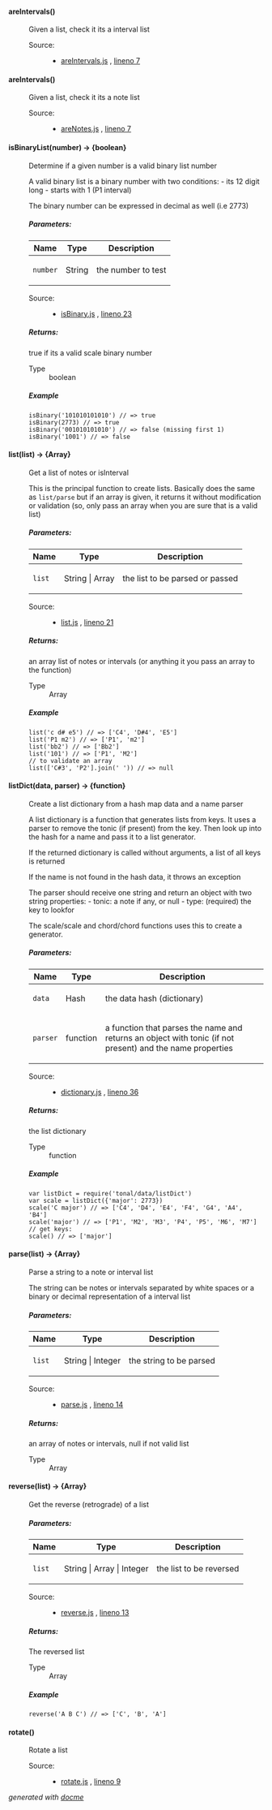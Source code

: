 <!-- START docme generated API please keep comment here to allow auto update -->
<!-- DON'T EDIT THIS SECTION, INSTEAD RE-RUN docme TO UPDATE -->

<div>
<div class="jsdoc-githubify">
<section>
<article>
<div class="container-overview">
<dl class="details">
</dl>
</div>
<dl>
<dt>
<h4 class="name" id="areIntervals"><span class="type-signature"></span>areIntervals<span class="signature">()</span><span class="type-signature"></span></h4>
</dt>
<dd>
<div class="description">
<p>Given a list, check it its a interval list</p>
</div>
<dl class="details">
<dt class="tag-source">Source:</dt>
<dd class="tag-source"><ul class="dummy">
<li>
<a href="https://github.com/danigb/tonal/blob/master/areIntervals.js">areIntervals.js</a>
<span>, </span>
<a href="https://github.com/danigb/tonal/blob/master/areIntervals.js#L7">lineno 7</a>
</li>
</ul></dd>
</dl>
</dd>
<dt>
<h4 class="name" id="areIntervals"><span class="type-signature"></span>areIntervals<span class="signature">()</span><span class="type-signature"></span></h4>
</dt>
<dd>
<div class="description">
<p>Given a list, check it its a note list</p>
</div>
<dl class="details">
<dt class="tag-source">Source:</dt>
<dd class="tag-source"><ul class="dummy">
<li>
<a href="https://github.com/danigb/tonal/blob/master/areNotes.js">areNotes.js</a>
<span>, </span>
<a href="https://github.com/danigb/tonal/blob/master/areNotes.js#L7">lineno 7</a>
</li>
</ul></dd>
</dl>
</dd>
<dt>
<h4 class="name" id="isBinaryList"><span class="type-signature"></span>isBinaryList<span class="signature">(number)</span><span class="type-signature"> &rarr; {boolean}</span></h4>
</dt>
<dd>
<div class="description">
<p>Determine if a given number is a valid binary list number</p>
<p>A valid binary list is a binary number with two conditions:
- its 12 digit long
- starts with 1 (P1 interval)</p>
<p>The binary number can be expressed in decimal as well (i.e 2773)</p>
</div>
<h5>Parameters:</h5>
<table class="params">
<thead>
<tr>
<th>Name</th>
<th>Type</th>
<th class="last">Description</th>
</tr>
</thead>
<tbody>
<tr>
<td class="name"><code>number</code></td>
<td class="type">
<span class="param-type">String</span>
</td>
<td class="description last"><p>the number to test</p></td>
</tr>
</tbody>
</table>
<dl class="details">
<dt class="tag-source">Source:</dt>
<dd class="tag-source"><ul class="dummy">
<li>
<a href="https://github.com/danigb/tonal/blob/master/isBinary.js">isBinary.js</a>
<span>, </span>
<a href="https://github.com/danigb/tonal/blob/master/isBinary.js#L23">lineno 23</a>
</li>
</ul></dd>
</dl>
<h5>Returns:</h5>
<div class="param-desc">
<p>true if its a valid scale binary number</p>
</div>
<dl>
<dt>
Type
</dt>
<dd>
<span class="param-type">boolean</span>
</dd>
</dl>
<h5>Example</h5>
<pre class="prettyprint"><code>isBinary('101010101010') // => true
isBinary(2773) // => true
isBinary('001010101010') // => false (missing first 1)
isBinary('1001') // => false</code></pre>
</dd>
<dt>
<h4 class="name" id="list"><span class="type-signature"></span>list<span class="signature">(list)</span><span class="type-signature"> &rarr; {Array}</span></h4>
</dt>
<dd>
<div class="description">
<p>Get a list of notes or isInterval</p>
<p>This is the principal function to create lists. Basically does the same as
<code>list/parse</code> but if an array is given, it returns it without modification
or validation (so, only pass an array when you are sure that is a valid list)</p>
</div>
<h5>Parameters:</h5>
<table class="params">
<thead>
<tr>
<th>Name</th>
<th>Type</th>
<th class="last">Description</th>
</tr>
</thead>
<tbody>
<tr>
<td class="name"><code>list</code></td>
<td class="type">
<span class="param-type">String</span>
|
<span class="param-type">Array</span>
</td>
<td class="description last"><p>the list to be parsed or passed</p></td>
</tr>
</tbody>
</table>
<dl class="details">
<dt class="tag-source">Source:</dt>
<dd class="tag-source"><ul class="dummy">
<li>
<a href="https://github.com/danigb/tonal/blob/master/list.js">list.js</a>
<span>, </span>
<a href="https://github.com/danigb/tonal/blob/master/list.js#L21">lineno 21</a>
</li>
</ul></dd>
</dl>
<h5>Returns:</h5>
<div class="param-desc">
<p>an array list of notes or intervals (or anything it you pass
an array to the function)</p>
</div>
<dl>
<dt>
Type
</dt>
<dd>
<span class="param-type">Array</span>
</dd>
</dl>
<h5>Example</h5>
<pre class="prettyprint"><code>list('c d# e5') // => ['C4', 'D#4', 'E5']
list('P1 m2') // => ['P1', 'm2']
list('bb2') // => ['Bb2']
list('101') // => ['P1', 'M2']
// to validate an array
list(['C#3', 'P2'].join(' ')) // => null</code></pre>
</dd>
<dt>
<h4 class="name" id="listDict"><span class="type-signature"></span>listDict<span class="signature">(data, parser)</span><span class="type-signature"> &rarr; {function}</span></h4>
</dt>
<dd>
<div class="description">
<p>Create a list dictionary from a hash map data and a name parser</p>
<p>A list dictionary is a function that generates lists from keys. It uses
a parser to remove the tonic (if present) from the key. Then look up
into the hash for a name and pass it to a list generator.</p>
<p>If the returned dictionary is called without arguments, a list of all keys
is returned</p>
<p>If the name is not found in the hash data, it throws an exception</p>
<p>The parser should receive one string and return an object with two string
properties:
- tonic: a note if any, or null
- type: (required) the key to lookfor</p>
<p>The scale/scale and chord/chord functions uses this to create a generator.</p>
</div>
<h5>Parameters:</h5>
<table class="params">
<thead>
<tr>
<th>Name</th>
<th>Type</th>
<th class="last">Description</th>
</tr>
</thead>
<tbody>
<tr>
<td class="name"><code>data</code></td>
<td class="type">
<span class="param-type">Hash</span>
</td>
<td class="description last"><p>the data hash (dictionary)</p></td>
</tr>
<tr>
<td class="name"><code>parser</code></td>
<td class="type">
<span class="param-type">function</span>
</td>
<td class="description last"><p>a function that parses the name and returns
an object with tonic (if not present) and the name properties</p></td>
</tr>
</tbody>
</table>
<dl class="details">
<dt class="tag-source">Source:</dt>
<dd class="tag-source"><ul class="dummy">
<li>
<a href="https://github.com/danigb/tonal/blob/master/dictionary.js">dictionary.js</a>
<span>, </span>
<a href="https://github.com/danigb/tonal/blob/master/dictionary.js#L36">lineno 36</a>
</li>
</ul></dd>
</dl>
<h5>Returns:</h5>
<div class="param-desc">
<p>the list dictionary</p>
</div>
<dl>
<dt>
Type
</dt>
<dd>
<span class="param-type">function</span>
</dd>
</dl>
<h5>Example</h5>
<pre class="prettyprint"><code>var listDict = require('tonal/data/listDict')
var scale = listDict({'major': 2773})
scale('C major') // => ['C4', 'D4', 'E4', 'F4', 'G4', 'A4', 'B4']
scale('major') // => ['P1', 'M2', 'M3', 'P4', 'P5', 'M6', 'M7']
// get keys:
scale() // => ['major']</code></pre>
</dd>
<dt>
<h4 class="name" id="parse"><span class="type-signature"></span>parse<span class="signature">(list)</span><span class="type-signature"> &rarr; {Array}</span></h4>
</dt>
<dd>
<div class="description">
<p>Parse a string to a note or interval list</p>
<p>The string can be notes or intervals separated by white spaces or a binary
or decimal representation of a interval list</p>
</div>
<h5>Parameters:</h5>
<table class="params">
<thead>
<tr>
<th>Name</th>
<th>Type</th>
<th class="last">Description</th>
</tr>
</thead>
<tbody>
<tr>
<td class="name"><code>list</code></td>
<td class="type">
<span class="param-type">String</span>
|
<span class="param-type">Integer</span>
</td>
<td class="description last"><p>the string to be parsed</p></td>
</tr>
</tbody>
</table>
<dl class="details">
<dt class="tag-source">Source:</dt>
<dd class="tag-source"><ul class="dummy">
<li>
<a href="https://github.com/danigb/tonal/blob/master/parse.js">parse.js</a>
<span>, </span>
<a href="https://github.com/danigb/tonal/blob/master/parse.js#L14">lineno 14</a>
</li>
</ul></dd>
</dl>
<h5>Returns:</h5>
<div class="param-desc">
<p>an array of notes or intervals, null if not valid list</p>
</div>
<dl>
<dt>
Type
</dt>
<dd>
<span class="param-type">Array</span>
</dd>
</dl>
</dd>
<dt>
<h4 class="name" id="reverse"><span class="type-signature"></span>reverse<span class="signature">(list)</span><span class="type-signature"> &rarr; {Array}</span></h4>
</dt>
<dd>
<div class="description">
<p>Get the reverse (retrograde) of a list</p>
</div>
<h5>Parameters:</h5>
<table class="params">
<thead>
<tr>
<th>Name</th>
<th>Type</th>
<th class="last">Description</th>
</tr>
</thead>
<tbody>
<tr>
<td class="name"><code>list</code></td>
<td class="type">
<span class="param-type">String</span>
|
<span class="param-type">Array</span>
|
<span class="param-type">Integer</span>
</td>
<td class="description last"><p>the list to be reversed</p></td>
</tr>
</tbody>
</table>
<dl class="details">
<dt class="tag-source">Source:</dt>
<dd class="tag-source"><ul class="dummy">
<li>
<a href="https://github.com/danigb/tonal/blob/master/reverse.js">reverse.js</a>
<span>, </span>
<a href="https://github.com/danigb/tonal/blob/master/reverse.js#L13">lineno 13</a>
</li>
</ul></dd>
</dl>
<h5>Returns:</h5>
<div class="param-desc">
<p>The reversed list</p>
</div>
<dl>
<dt>
Type
</dt>
<dd>
<span class="param-type">Array</span>
</dd>
</dl>
<h5>Example</h5>
<pre class="prettyprint"><code>reverse('A B C') // => ['C', 'B', 'A']</code></pre>
</dd>
<dt>
<h4 class="name" id="rotate"><span class="type-signature"></span>rotate<span class="signature">()</span><span class="type-signature"></span></h4>
</dt>
<dd>
<div class="description">
<p>Rotate a list</p>
</div>
<dl class="details">
<dt class="tag-source">Source:</dt>
<dd class="tag-source"><ul class="dummy">
<li>
<a href="https://github.com/danigb/tonal/blob/master/rotate.js">rotate.js</a>
<span>, </span>
<a href="https://github.com/danigb/tonal/blob/master/rotate.js#L9">lineno 9</a>
</li>
</ul></dd>
</dl>
</dd>
</dl>
</article>
</section>
</div>

*generated with [docme](https://github.com/thlorenz/docme)*
</div>
<!-- END docme generated API please keep comment here to allow auto update -->